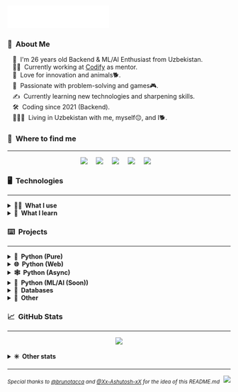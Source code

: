 <img src="images/svg/header_en.svg">


### 👾 &nbsp;About Me
&nbsp;&nbsp;&nbsp;🧍 &nbsp;I'm 26 years old Backend & ML/AI Enthusiast from Uzbekistan.\
&nbsp;&nbsp;&nbsp;👨‍💻 &nbsp;Currently working at [Codify](https://codifylab.uz/) as mentor. \
&nbsp;&nbsp;&nbsp;🌱 &nbsp;Love for innovation and animals🐕.\
&nbsp;&nbsp;&nbsp;💓 &nbsp;Passionate with problem-solving and games🎮.\
&nbsp;&nbsp;&nbsp;✍️ &nbsp;Currently learning new technologies and sharpening skills.\
&nbsp;&nbsp;&nbsp;🛠️ &nbsp;Coding since 2021 (Backend).\
&nbsp;&nbsp;&nbsp;👨‍👩‍👦 &nbsp;Living in Uzbekistan with me, myself:pensive:, and I:dog2:.


### 🔗 &nbsp;Where to find me
<hr/>

<p align="center">
  <a href="mailto:mihail999999999@gmail.com?subject=From%20Github"><img src="https://img.shields.io/badge/gmail-%23D14836.svg?&style=for-the-badge&logo=gmail&logoColor=white" /></a>&nbsp;&nbsp;&nbsp;&nbsp;
  <a href="https://steamcommunity.com/id/ggwm/"><img src="https://img.shields.io/badge/Steam-000000?style=for-the-badge&logo=steam&color=grey&logoColor=white" /></a>&nbsp;&nbsp;&nbsp;&nbsp;
  <a href="https://www.instagram.com/ggwmwgg/"><img src="https://img.shields.io/badge/instagram-%23dc2743.svg?&style=for-the-badge&logo=instagram&logoColor=white" /></a>&nbsp;&nbsp;&nbsp;&nbsp;
  <a href="https://ggwmm.t.me/"><img src="https://img.shields.io/badge/Telegram-2CA5E0?style=for-the-badge&logo=telegram&logoColor=white" /></a>&nbsp;&nbsp;&nbsp;&nbsp;
<a href="https://www.linkedin.com/in/ggwm/"><img src="https://img.shields.io/badge/LinkedIn-0077B5?style=for-the-badge&logo=linkedin&logoColor=white" /></a>&nbsp;&nbsp;&nbsp;&nbsp;
</p>


### 🖥️ &nbsp;Technologies
<hr/>

<details>
  <summary><b>👨‍💻 &nbsp;What I use</b></summary>
  <br/>



![Windows](/images/svg/windows.svg)&nbsp;
![IOS](/images/svg/ios.svg)&nbsp;
![MacOS](/images/svg/mac_os.svg)&nbsp;
![VSCode](/images/svg/vsc.svg)&nbsp;
![PyCharm](/images/svg/pycharm.svg)&nbsp;
![Git](/images/svg/git.svg)&nbsp;
![PowerShell](/images/svg/powershell.svg)&nbsp;
![Win terminal](/images/svg/windows_terminal.svg)&nbsp;



![Chrome](/images/svg/google_chrome.svg)&nbsp;
![Opera](/images/svg/opera.svg)&nbsp;
![Brave](/images/svg/brave.svg)&nbsp;
![Tor](/images/svg/tor.svg)&nbsp;
![Github](/images/svg/github.svg)&nbsp;
![MS Excel](/images/svg/ms_excel.svg)&nbsp;
![MS Word](/images/svg/ms_word.svg)&nbsp;
![Prezi](/images/svg/prezi.svg)&nbsp;

![HTML5](/images/svg/html5.svg)&nbsp;
![C](/images/svg/c.svg)&nbsp;
![Python](/images/svg/python.svg)&nbsp;
![Markdown](/images/svg/markdown.svg)&nbsp;
![Selenium](/images/svg/selenium.svg)&nbsp;
![Flask](/images/svg/flask.svg)&nbsp;
![aiogram](/images/svg/aiogram.svg)&nbsp;
![bs4](/images/svg/bs4.svg)&nbsp;
![csv](/images/svg/csv.svg)&nbsp;
![requests](/images/svg/requests.svg)&nbsp;
![json](/images/svg/json.svg)&nbsp;

![MySQL](/images/svg/mysql.svg)&nbsp;
![sqlite3](/images/svg/sqlite.svg)&nbsp;
![SQLAlchemy](/images/svg/sqlalchemy.svg)&nbsp;
![redis](/images/svg/redis.svg)&nbsp;
![PostgreSQL](/images/svg/postgresql.svg)&nbsp;
![twilio](/images/svg/twilio.svg)&nbsp;


</details>

<details>
  <summary><b>🧠 &nbsp;What I learn</b></summary>
  <br/>

![Ubuntu](/images/svg/ubuntu.svg)&nbsp;
![Linux](/images/svg/linux.svg)&nbsp;
![Shellscipt](/images/svg/shell.svg)&nbsp;
![Sublime Text](/images/svg/sublime.svg)&nbsp;
![Bash](/images/svg/bash.svg)&nbsp;

![django](/images/svg/django.svg)&nbsp;
![aiohttp](/images/svg/aiohttp.svg)&nbsp;
![asyncio](/images/svg/asyncio.svg)&nbsp;
![TensorFlow](/images/svg/tensorflow.svg)&nbsp;
![NumPy](/images/svg/numpy.svg)&nbsp;
![Pandas](/images/svg/pandas.svg)&nbsp;
![PyTorch](/images/svg/pytorch.svg)&nbsp;

![Airflow](/images/svg/airflow.svg)&nbsp;
![Gitlab](/images/svg/gitlab.svg)&nbsp;
![Heroku](/images/svg/heroku.svg)&nbsp;
![Amazon AWS](/images/svg/amazon_aws.svg)&nbsp;
![Google Cloud](/images/svg/google_cloud.svg)&nbsp;
![Microsoft Azure](/images/svg/ms_azure.svg)&nbsp;
![Cloudflare](/images/svg/cloudflare.svg)&nbsp;

![MongoDB](/images/svg/mongodb.svg)&nbsp;
![Microsoft SQL Server](/images/svg/ms_sql.svg)&nbsp;
![Oracle](/images/svg/oracle.svg)&nbsp;

</details>

### ⌨️ &nbsp;Projects
<hr/>
<details>
  <summary><b>🧪 &nbsp;Python (Pure)</b></summary>
  <br/>
	<blockquote>Python based projects</blockquote>
	<ul>
	<li><a href="https://github.com/ggwmwgg/jb/tree/main/Arithmetic_HS" target="_blank">Arithmetic Exam Application</a></li>
	<li><a href="https://github.com/ggwmwgg/jb/tree/main/Calculator_HS" target="_blank">Smart Calculator</a></li>
	<li><a href="https://github.com/ggwmwgg/jb/tree/main/Easyrider_HS" target="_blank">Easy Rider Bus Company</a></li>
	<li><a href="https://github.com/ggwmwgg/jb/tree/main/Flashcards_HS" target="_blank">Flashcards</a></li>
	<li><a href="https://github.com/ggwmwgg/jb/tree/main/SCB_HS" target="_blank">Simple Chatty Bot</a></li>
	<li><a href="https://github.com/ggwmwgg/jb/tree/main/Zookeeper_HS" target="_blank">Zookeeper</a></li>
        <li><a href="https://github.com/ggwmwgg/cs50/tree/main/Py_Cash" target="_blank">Cash</a></li>
        <li><a href="https://github.com/ggwmwgg/cs50/tree/main/Py_DNA" target="_blank">DNA</a></li>
        <li><a href="https://github.com/ggwmwgg/cs50/tree/main/Py_Mario" target="_blank">Mario</a></li>
        <li><a href="https://github.com/ggwmwgg/cs50/tree/main/Py_Readability" target="_blank">Readability</a></li>
        <li><a href="https://github.com/ggwmwgg/jb/blob/main/TicTacToe_HS" target="_blank">TicTacToe</a></li>
        <li><a href="https://github.com/ggwmwgg/" target="_blank">More to come</a></li>
	</ul>
</details>
<details>
  <summary><b>🌐 &nbsp;Python (Web)</b></summary>
  <br/>
<blockquote>Python web-based projects</blockquote>
	<ul>
		<li><a href="https://github.com/ggwmwgg/cs50/tree/main/CS50_Final" target="_blank">My Portfolio Website (Flask)</a></li>
		<li><a href="https://github.com/ggwmwgg/cs50/tree/main/FLSK_Birthdays" target="_blank">Birthdays (Flask)</a></li>
		<li><a href="https://github.com/ggwmwgg/cs50/tree/main/FLSK_Finance" target="_blank">Finance (Flask)</a></li>
		<li><a href="https://github.com/ggwmwgg/jb/tree/main/Scraper_HS" target="_blank">Scraper</a></li>
		<li><a href="https://github.com/ggwmwgg/" target="_blank">More to come</a></li>
	</ul>
</details>
<details>
  <summary><b>🕸️ &nbsp;Python (Async)</b></summary>
  <br/>
<blockquote>Python asynchronous based projects</blockquote>
	<ul>
		<li><a href="https://github.com/ggwmwgg/tgbot" target="_blank">Telegram Bot Template</a></li>
		<li><a href="https://github.com/ggwmwgg/tgbot/tree/cafe_bot" target="_blank">Telegram for Cafe (example)</a></li>
        <li><a href="https://github.com/ggwmwgg/" target="_blank">More to come</a></li>
	</ul>
</details>
<details>
  <summary><b>🤖 &nbsp;Python (ML/AI (Soon))</b></summary>
  <br/>
<blockquote>Python ML/AI based projects</blockquote>
	<ul>
		<li><a href="https://github.com/ggwmwgg/" target="_blank">Soon</a></li>
		<li><a href="https://github.com/ggwmwgg/" target="_blank">More to come</a></li>
	</ul>
</details>
<details>
  <summary><b>💾 &nbsp;Databases</b></summary>
  <br/>
    <blockquote>Database based projects</blockquote>
	    <ul>
		    <li><a href="https://github.com/ggwmwgg/jb/tree/main/Calculator_for_Investors_HS" target="_blank">Calculator for Investors</a></li>
		    <li><a href="https://github.com/ggwmwgg/jb/tree/main/Food_Blog_Backend_HS" target="_blank">Food Blog Backend</a></li>
		    <li><a href="https://github.com/ggwmwgg/jb/tree/main/SCB_HS" target="_blank">Simple Chatty Bot</a></li>
		    <li><a href="https://github.com/ggwmwgg/jb/tree/main/Simple_Banking_System_HS" target="_blank">Simple Banking System</a></li>
		    <li><a href="https://github.com/ggwmwgg/jb/tree/main/TO_DO_List_HS" target="_blank">TO DO List</a></li>
		    <li><a href="https://github.com/ggwmwgg/cs50/tree/main/SQL_Movies" target="_blank">SQL Requests repo</a></li>
		    <li><a href="https://github.com/ggwmwgg/cs50/tree/main/FLSK_Birthdays" target="_blank">Birthdays</a></li>
		    <li><a href="https://github.com/ggwmwgg/cs50/tree/main/FLSK_Finance" target="_blank">Finance</a></li>
            <li><a href="https://github.com/ggwmwgg/tgbot/tree/cafe_bot" target="_blank">Telegram for Cafe (example)</a></li>
            <li><a href="https://github.com/ggwmwgg/" target="_blank">More to come</a></li>
	    </ul>
</details>
<details>
  <summary><b>🧠 &nbsp;Other</b></summary>
  <br/>
<blockquote>Other projects</blockquote>
	<ul>
		<li><a href="https://github.com/ggwmwgg/cs50/tree/main/HCJs_Trivia" target="_blank">Trivia (HTML)</a></li>
		<li><a href="https://github.com/ggwmwgg/" target="_blank">More to come</a></li>
	</ul>
</details>

### 📈 &nbsp;GitHub Stats
<hr/>
<p align="center">
        <img height="137px" src="https://github-readme-stats.vercel.app/api?username=ggwmwgg&bg_color=00000000&hide_title=true&hide_border=true&show_icons=true&include_all_commits=true&count_private=true&line_height=21&theme=tokyonight" />
</p>
<details>
  <summary><b>✳️ &nbsp;Other stats</b></summary>
  <br/>
    <p align="center">
        <img height="137px" src="https://streak-stats.demolab.com?user=ggwmwgg&theme=tokyonight&hide_border=true&background=DD272700" />
        <img height="137px" src="https://github-readme-stats.vercel.app/api/top-langs/?username=ggwmwgg&bg_color=00000000&hide=html,css&hide_title=false&hide_border=true&layout=compact&langs_count=8&theme=tokyonight" />
    </p>
</details>

<hr/>

<p>
    <img align="right" src="https://komarev.com/ghpvc/?username=ggwmwgg&style=flat-square">
<sub><i>Special thanks to <a href="https://github.com/brunotacca">@brunotacca</a> and <a href="https://github.com/Xx-Ashutosh-xX">@Xx-Ashutosh-xX</a> for the idea of this README.md</i></sub>
</p>

